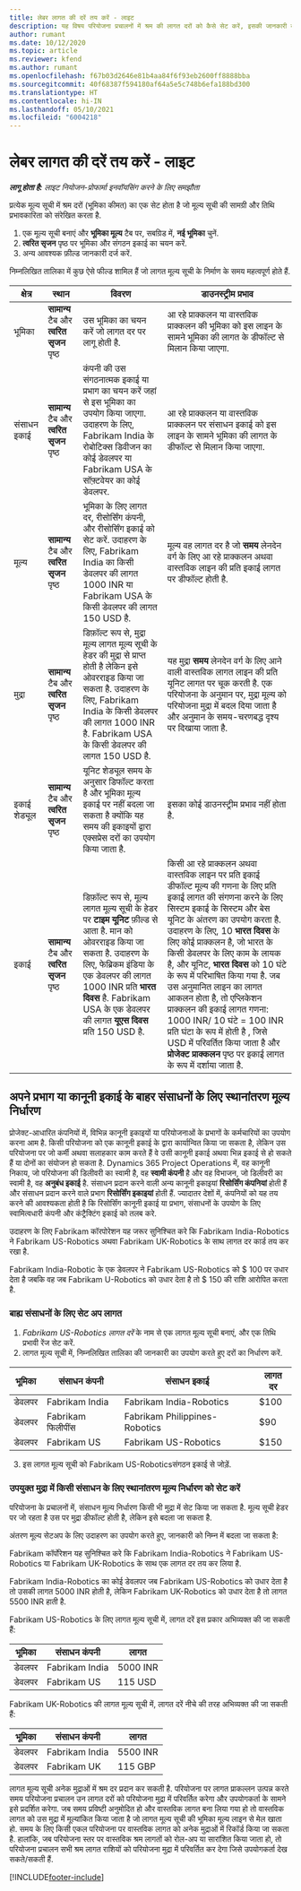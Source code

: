 ```yaml
---
title: लेबर लागत की दरें तय करें - लाइट
description: यह विषय परियोजना प्रचालनों में श्रम की लागत दरों को कैसे सेट करें, इसकी जानकारी देता है.
author: rumant
ms.date: 10/12/2020
ms.topic: article
ms.reviewer: kfend
ms.author: rumant
ms.openlocfilehash: f67b03d2646e81b4aa84f6f93eb2600ff8888bba
ms.sourcegitcommit: 40f68387f594180af64a5e5c748b6efa188bd300
ms.translationtype: HT
ms.contentlocale: hi-IN
ms.lasthandoff: 05/10/2021
ms.locfileid: "6004218"
---
```

# <a name="set-up-labor-cost-rates---lite"></a>लेबर लागत की दरें तय करें - लाइट

_**लागू होता है:** लाइट नियोजन-प्रोफार्मा इनवॉयसिंग करने के लिए समझौता_

प्रत्येक मूल्य सूची में श्रम दरों (भूमिका कीमत) का एक सेट होता है जो मूल्य सूची की सामग्री और तिथि प्रभावकारिता को संरेखित करता है.

1. एक मूल्य सूची बनाएं और **भूमिका मूल्य** टैब पर, सबग्रिड में, **नई भूमिका** चुनें.
2. **त्वरित सृजन** पृष्ठ पर भूमिका और संगठन इकाई का चयन करें.
3. अन्य आवश्यक फ़ील्ड जानकारी दर्ज करें.

निम्नलिखित तालिका में कुछ ऐसे फील्ड शामिल हैं जो लागत मूल्य सूची के निर्माण के समय महत्वपूर्ण होते हैं.

| क्षेत्र | स्थान | विवरण | डाउनस्ट्रीम प्रभाव |
| --- | --- | --- | --- |
| भूमिका | **सामान्य** टैब और **त्वरित सृजन** पृष्ठ | उस भूमिका का चयन करें जो लागत दर पर लागू होती है. | आ रहे प्राक्कलन या वास्तविक प्राक्कलन की भूमिका को इस लाइन के सामने भूमिका की लागत के डीफॉल्ट से मिलान किया जाएगा. |
| संसाधन इकाई | **सामान्य** टैब और **त्वरित सृजन** पृष्ठ | कंपनी की उस संगठनात्मक इकाई या प्रभाग का चयन करें जहां से इस भूमिका का उपयोग किया जाएगा. उदाहरण के लिए, Fabrikam India के रोबोटिक्स डिवीजन का कोई डेवलपर या Fabrikam USA के सॉफ़्टवेयर का कोई डेवलपर. | आ रहे प्राक्कलन या वास्तविक प्राक्कलन पर संसाधन इकाई को इस लाइन के सामने भूमिका की लागत के डीफॉल्ट से मिलान किया जाएगा. |
| मूल्य | **सामान्य** टैब और **त्वरित सृजन** पृष्ठ | भूमिका के लिए लागत दर, रीसोर्सिंग कंपनी, और रीसोर्सिंग इकाई को सेट करें. उदाहरण के लिए, Fabrikam India का किसी डेवलपर की लागत 1000 INR या Fabrikam USA के किसी डेवलपर की लागत 150 USD है. | मूल्य वह लागत दर है जो **समय** लेनदेन वर्ग के लिए आ रहे प्राक्कलन अथवा वास्तविक लाइन की प्रति इकाई लागत पर डीफॉल्ट होती है. |
| मुद्रा | **सामान्य** टैब और **त्वरित सृजन** पृष्ठ | डिफ़ॉल्ट रूप से, मुद्रा मूल्य लागत मूल्य सूची के हेडर की मुद्रा से प्राप्त होती है लेकिन इसे ओवरराइड किया जा सकता है. उदाहरण के लिए, Fabrikam India के किसी डेवलपर की लागत 1000 INR है. Fabrikam USA के किसी डेवलपर की लागत 150 USD है. | यह मुद्रा **समय** लेनदेन वर्ग के लिए आने वाली वास्तविक लागत लाइन की प्रति यूनिट लागत पर चूक करती है. एक परियोजना के अनुमान पर, मुद्रा मूल्य को परियोजना मुद्रा में बदल दिया जाता है और अनुमान के समय-चरणबद्ध दृश्य पर दिखाया जाता है. |
| इकाई शेड्यूल | **सामान्य** टैब और **त्वरित सृजन** पृष्ठ | यूनिट शेड्यूल समय के अनुसार डिफॉल्ट करता है और भूमिका मूल्य इकाई पर नहीं बदला जा सकता है क्योंकि यह समय की इकाइयों द्वारा एक्सप्रेस दरों का उपयोग किया जाता है. | इसका कोई डाउनस्ट्रीम प्रभाव नहीं होता है. |
| इकाई | **सामान्य** टैब और **त्वरित सृजन** पृष्ठ | डिफ़ॉल्ट रूप से, मूल्य लागत मूल्य सूची के हेडर पर **टाइम यूनिट** फ़ील्ड से आता है. मान को ओवरराइड किया जा सकता है. उदाहरण के लिए, फेब्रिकम इंडिया के एक डेवलपर की लागत 1000 INR प्रति **भारत दिवस** है. Fabrikam USA के एक डेवलपर की लागत **यूएस दिवस** प्रति 150 USD है. | किसी आ रहे प्राक्कलन अथवा वास्तविक लाइन पर प्रति इकाई डीफॉल्ट मूल्य की गणना के लिए प्रति इकाई लागत की संगणना करने के लिए सिस्टम इकाई के सिस्टम और बेस यूनिट के अंतरण का उपयोग करता है. उदाहरण के लिए, 10 **भारत दिवस** के लिए कोई प्राक्कलन है, जो भारत के किसी डेवलपर के लिए काम के लायक है, और यूनिट, **भारत दिवस** को 10 घंटे के रूप में परिभाषित किया गया है. जब उस अनुमानित लाइन का लागत आकलन होता है, तो एप्लिकेशन प्राक्कलन की इकाई लागत गणना: 1000 INR/ 10 घंटे = 100 INR प्रति घंटा के रूप में होती है , जिसे USD में परिवर्तित किया जाता है और **प्रोजेक्ट प्राक्कलन** पृष्ठ पर इकाई लागत के रूप में दर्शाया जाता है. |

## <a name="transfer-pricing-and-costs-for-resources-outside-of-your-division-or-legal-entity"></a>अपने प्रभाग या कानूनी इकाई के बाहर संसाधनों के लिए स्थानांतरण मूल्य निर्धारण

प्रोजेक्ट-आधारित कंपनियों में, विभिन्न कानूनी इकाइयों या परियोजनाओं के प्रभागों के कर्मचारियों का उपयोग करना आम है. किसी परियोजना को एक कानूनी इकाई के द्वारा कार्यान्वित किया जा सकता है, लेकिन उस परियोजना पर जो कर्मी अथवा सलाहकार काम करते हैं वे उसी कानूनी इकाई अथवा भिन्न इकाई से हो सकते हैं या दोनों का संयोजन हो सकता है. Dynamics 365 Project Operations में, वह कानूनी निकाय, जो परियोजना की डिलीवरी का स्वामी है, वह **स्वामी कंपनी** है और वह विभाजन, जो डिलीवरी का स्वामी है, वह **अनुबंध इकाई** है. संसाधन प्रदान करने वाली अन्य कानूनी इकाइयां **रिसोर्सिंग कंपनियां** होती हैं और संसाधन प्रदान करने वाले प्रभाग **रिसोर्सिंग इकाइयां** होती हैं. ज्यादातर देशों में, कंपनियों को यह तय करने की आवश्यकता होती है कि रिसोर्सिंग कानूनी इकाई या प्रभाग, संसाधनों के उपयोग के लिए स्वामित्वधारी कंपनी और कंट्रैक्टिंग इकाई को तलब करे.

उदाहरण के लिए Fabrikam कॉरपोरेशन यह जरूर सुनिश्चित करे कि Fabrikam India-Robotics ने Fabrikam US-Robotics अथवा Fabrikam UK-Robotics के साथ लागत दर कार्ड तय कर रखा है.

Fabrikam India-Robotic के एक डेवलपर ने Fabrikam US-Robotics को $ 100 पर उधार देता है जबकि वह जब Fabrikam U-Robotics को उधार देता है तो $ 150 की राशि आरोपित करता है.

### <a name="set-up-costs-for-outside-resources"></a>बाह्य संसाधनों के लिए सेट अप लागत

1. *Fabrikam US-Robotics लागत दरें* के नाम से एक लागत मूल्य सूची बनाएं, और एक तिथि प्रभावी रेंज सेट करें.
2. लागत मूल्य सूची में, निम्नलिखित तालिका की जानकारी का उपयोग करते हुए दरों का निर्धारण करें. 

| भूमिका | संसाधन कंपनी | संसाधन इकाई | लागत दर |
| --- | --- | --- | --- |
| डेवलपर | Fabrikam India | Fabrikam India-Robotics | $100 |
| डेवलपर | Fabrikam फिलीपींस | Fabrikam Philippines-Robotics | $90 |
| डेवलपर | Fabrikam US | Fabrikam US-Robotics | $150 |

3. इस लागत मूल्य सूची को Fabrikam US-Roboticsसंगठन इकाई से जोड़ें.

### <a name="set-up-transfer-pricing-for-a-resource-in-the-appropriate-currency"></a>उपयुक्त मुद्रा में किसी संसाधन के लिए स्थानांतरण मूल्य निर्धारण को सेट करें 

परियोजना के प्रचालनों में, संसाधन मूल्य निर्धारण किसी भी मुद्रा में सेट किया जा सकता है. मूल्य सूची हेडर पर जो रहता है उस पर मुद्रा डीफॉल्ट होती है, लेकिन इसे बदला जा सकता है.

अंतरण मूल्य सेटअप के लिए उदाहरण का उपयोग करते हुए, जानकारी को निम्न में बदला जा सकता है:

Fabrikam कॉर्पोरेशन यह सुनिश्चित करे कि Fabrikam India-Robotics ने Fabrikam US-Robotics या Fabrikam UK-Robotics के साथ एक लागत दर तय कर लिया है.

Fabrikam India-Robotics का कोई डेवलपर जब Fabrikam US-Robotics को उधार देता है तो उसकी लागत 5000 INR होती है, लेकिन Fabrikam UK-Robotics को उधार देता है तो लागत 5500 INR हाती है.

Fabrikam US-Robotics के लिए लागत मूल्य सूची में, लागत दरें इस प्रकार अभिव्यक्त की जा सकती हैं:

| भूमिका | संसाधन कंपनी | लागत |
| --- | --- | --- |
| डेवलपर | Fabrikam India | 5000 INR |
| डेवलपर | Fabrikam US | 115 USD |

Fabrikam UK-Robotics की लागत मूल्य सूची में, लागत दरें नीचे की तरह अभिव्यक्त की जा सकती हैं:

| भूमिका | संसाधन कंपनी | लागत |
| --- | --- | --- |
| डेवलपर | Fabrikam India | 5500 INR |
| डेवलपर | Fabrikam UK | 115 GBP |

लागत मूल्य सूची अनेक मुद्राओं में श्रम दर प्रदान कर सकती है. परियोजना पर लागत प्राकल्लन उत्पन्न करते समय परियोजना प्रचालन उन लागत दरों को परियोजना मुद्रा में परिवर्तित करेगा और उपयोगकर्ता के सामने इसे प्रदर्शित करेगा. जब समय प्रविष्टी अनुमोदित हो और वास्तविक लागत बना लिया गया हो तो वास्तविक लागत को उस मुद्रा में मूल्यांकित किया जाता है जो लागत मूल्य सूची की भूमिका मूल्य लाइन से मेल खाता हो. समय के लिए किसी एकल परियोजना पर वास्तविक लागत को अनेक मुद्राओं में रिकॉर्ड किया जा सकता है. हालांकि, जब परियोजना स्तर पर वास्तविक श्रम लागतों को रोल-अप या सारांशित किया जाता हो, तो परियोजना प्रचालन सभी श्रम लागत राशियों को परियोजना मुद्रा में परिवर्तित कर देगा जिसे उपयोगकर्ता देख सकते/सकती हैं.


[!INCLUDE[footer-include](../../includes/footer-banner.md)]